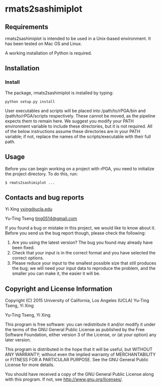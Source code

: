 # rmats2sashimiplot

Requirements
------------

rmats2sashimiplot is intended to be used in a Unix-based environment. It has
been tested on Mac OS and Linux.

A working installation of Python is required.

Installation
------------

### Install ###
The package, rmats2sashimiplot is installed by typing:

    python setup.py install

User executables and scripts will be placed into /path/to/rPGA/bin and
/path/to/rPGA/scripts respectively. These cannot be moved, as the pipeline
expects them to remain here. We suggest you modify your PATH environment
variable to include these directories, but it is not required. All of the
below instructions assume these directories are in your PATH variable; if not,
replace the names of the scripts/executable with their full path.

Usage
-----

Before you can begin working on a project with rPGA, you need to initialize the
project directory. To do this, run:

    $ rmats2sashimiplot ...


Contacts and bug reports
------------------------
Yi Xing
yxing@ucla.edu

Yu-Ting Tseng
ting0514@gmail.com

If you found a bug or mistake in this project, we would like to know about it.
Before you send us the bug report though, please check the following:

1. Are you using the latest version? The bug you found may already have been
   fixed.
2. Check that your input is in the correct format and you have selected the
   correct options.
3. Please reduce your input to the smallest possible size that still produces
   the bug; we will need your input data to reproduce the problem, and the
   smaller you can make it, the easier it will be.


Copyright and License Information
---------------------------------
Copyright (C) 2015 University of California, Los Angeles (UCLA)
Yu-Ting Tseng, Yi Xing

Yu-Ting Tseng, Yi Xing

This program is free software: you can redistribute it and/or modify it under
the terms of the GNU General Public License as published by the Free Software
Foundation, either version 3 of the License, or (at your option) any later
version.

This program is distributed in the hope that it will be useful, but WITHOUT
ANY WARRANTY; without even the implied warranty of MERCHANTABILITY or FITNESS
FOR A PARTICULAR PURPOSE. See the GNU General Public License for more details.

You should have received a copy of the GNU General Public License along with
this program. If not, see http://www.gnu.org/licenses/.
